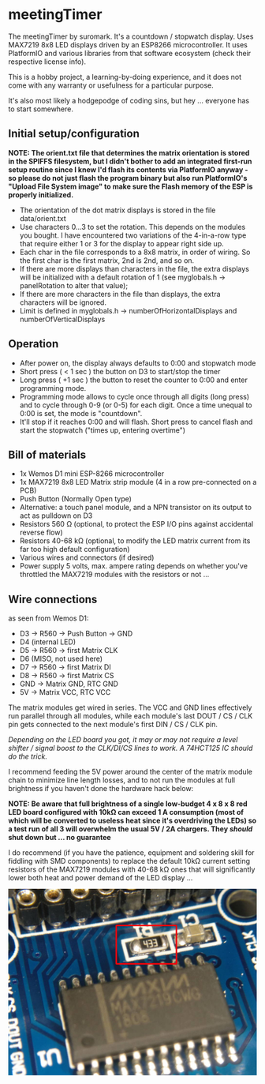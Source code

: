 # meetingTimer

The meetingTimer by suromark. It's a countdown / stopwatch display. Uses MAX7219 8x8 LED displays driven by an ESP8266 microcontroller. It uses PlatformIO and various libraries from that software ecosystem (check their respective license info).

This is a hobby project, a learning-by-doing experience, and it does not come with any warranty or usefulness for a particular purpose.

It's also most likely a hodgepodge of coding sins, but hey ... everyone has to start somewhere.

## Initial setup/configuration

**NOTE: The orient.txt file that determines the matrix orientation is stored in the SPIFFS filesystem, but I didn't bother to add an integrated first-run setup routine since I knew I'd flash its contents via PlatformIO anyway - so please do not just flash the program binary but also run PlatformIO's "Upload File System image" to make sure the Flash memory of the ESP is properly initialized.**

- The orientation of the dot matrix displays is stored in the file data/orient.txt
- Use characters 0...3 to set the rotation. This depends on the modules you bought. I have encountered two variations of the 4-in-a-row type that require either 1 or 3 for the display to appear right side up.
- Each char in the file corresponds to a 8x8 matrix, in order of wiring. So the first char is the first matrix, 2nd is 2nd, and so on. 
- If there are more displays than characters in the file, the extra displays will be initialized with a default rotation of 1 (see myglobals.h -> panelRotation to alter that value);
- If there are more characters in the file than displays, the extra characters will be ignored.
- Limit is defined in myglobals.h -> numberOfHorizontalDisplays and numberOfVerticalDisplays

## Operation

- After power on, the display always defaults to 0:00 and stopwatch mode
- Short press ( < 1 sec ) the button on D3 to start/stop the timer
- Long press ( +1 sec ) the button to reset the counter to 0:00 and enter programming mode.
- Programming mode allows to cycle once through all digits (long press) and to cycle through 0-9 (or 0-5) for each digit. Once a time unequal to 0:00 is set, the mode is "countdown".
- It'll stop if it reaches 0:00 and will flash. Short press to cancel flash and start the stopwatch ("times up, entering overtime")


## Bill of materials

- 1x Wemos D1 mini ESP-8266 microcontroller
- 1x MAX7219 8x8 LED Matrix strip module (4 in a row pre-connected on a PCB)
- Push Button (Normally Open type)
- Alternative: a touch panel module, and a NPN transistor on its output to act as pulldown on D3
- Resistors 560 Ω (optional, to protect the ESP I/O pins against accidental reverse flow)
- Resistors 40-68 kΩ (optional, to modify the LED matrix current from its far too high default configuration)
- Various wires and connectors (if desired)
- Power supply 5 volts, max. ampere rating depends on whether you've throttled the MAX7219 modules with the resistors or not ...  

## Wire connections

as seen from Wemos D1:

- D3 -> R560 -> Push Button -> GND
- D4 (internal LED)
- D5 -> R560 -> first Matrix CLK
- D6 (MISO, not used here)
- D7 -> R560 -> first Matrix DI
- D8 -> R560 -> first Matrix CS
- GND -> Matrix GND, RTC GND
- 5V -> Matrix VCC, RTC VCC

The matrix modules get wired in series. The VCC and GND lines effectively run parallel through all modules, while each module's last DOUT / CS / CLK pin gets connected to the next module's first DIN / CS / CLK pin.

*Depending on the LED board you got, it may or may not require a level shifter / signal boost to the CLK/DI/CS lines to work. A 74HCT125 IC should do the trick.*

I recommend feeding the 5V power around the center of the matrix module chain to minimize line length losses, and to not run the modules at full brightness if you haven't done the hardware hack below:

**NOTE: Be aware that full brightness of a single low-budget 4 x 8 x 8 red LED board configured with 10kΩ can exceed 1 A consumption (most of which will be converted to useless heat since it's overdriving the LEDs) so a test run of all 3 will overwhelm the usual 5V / 2A chargers. They *should* shut down but ... no guarantee**

I do recommend (if you have the patience, equipment and soldering skill for fiddling with SMD components) to replace the default 10kΩ current setting resistors of the MAX7219 modules with 40-68 kΩ ones that will significantly lower both heat and power demand of the LED display ...

![Replaced resistor](/docs/img/2019-09-29_181650_IMG_web.jpg)